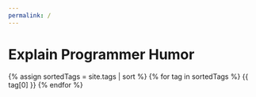 ```yaml
---
permalink: /
---
```

# Explain Programmer Humor

{% assign sortedTags = site.tags | sort %}
{% for tag in sortedTags %}
{{ tag[0] }}
{% endfor %}